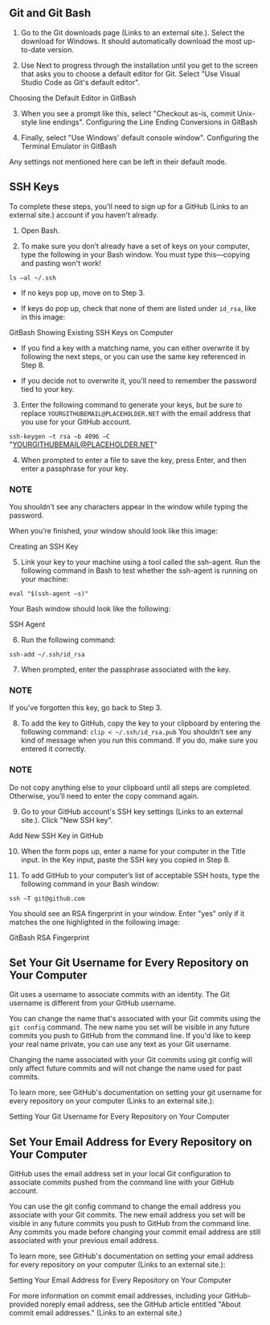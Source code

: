 ## Git and Git Bash

1. Go to the Git downloads page (Links to an external site.). Select the download for Windows. It should automatically download the most up-to-date version.

2. Use Next to progress through the installation until you get to the screen that asks you to choose a default editor for Git. Select "Use Visual Studio Code as Git's default editor".

Choosing the Default Editor in GitBash

3. When you see a prompt like this, select "Checkout as-is, commit Unix-style line endings".
   Configuring the Line Ending Conversions in GitBash

4. Finally, select "Use Windows' default console window".
   Configuring the Terminal Emulator in GitBash

Any settings not mentioned here can be left in their default mode.

## SSH Keys

To complete these steps, you'll need to sign up for a GitHub (Links to an external site.) account if you haven't already.

1.  Open Bash.

2.  To make sure you don’t already have a set of keys on your computer, type the following in your Bash window. You must type this—copying and pasting won't work!

`ls –al ~/.ssh`

- If no keys pop up, move on to Step 3.

- If keys do pop up, check that none of them are listed under `id_rsa`, like in this image:

GitBash Showing Existing SSH Keys on Computer

- If you find a key with a matching name, you can either overwrite it by following the next steps, or you can use the same key referenced in Step 8.

- If you decide not to overwrite it, you'll need to remember the password tied to your key.

3. Enter the following command to generate your keys, but be sure to replace `YOURGITHUBEMAIL@PLACEHOLDER.NET` with the email address that you use for your GitHub account.

`ssh-keygen –t rsa –b 4096 –C ` "YOURGITHUBEMAIL@PLACEHOLDER.NET"

4. When prompted to enter a file to save the key, press Enter, and then enter a passphrase for your key.

### NOTE

You shouldn’t see any characters appear in the window while typing the password.

When you’re finished, your window should look like this image:

Creating an SSH Key

5. Link your key to your machine using a tool called the ssh-agent. Run the following command in Bash to test whether the ssh-agent is running on your machine:

`eval "$(ssh-agent –s)"`

Your Bash window should look like the following:

SSH Agent

6. Run the following command:

`ssh-add ~/.ssh/id_rsa`

7. When prompted, enter the passphrase associated with the key.

### NOTE

If you’ve forgotten this key, go back to Step 3.

8. To add the key to GitHub, copy the key to your clipboard by entering the following command:
   `clip < ~/.ssh/id_rsa.pub`
   You shouldn’t see any kind of message when you run this command. If you do, make sure you entered it correctly.

### NOTE

Do not copy anything else to your clipboard until all steps are completed. Otherwise, you’ll need to enter the copy command again.

9. Go to your GitHub account's SSH key settings (Links to an external site.). Click "New SSH key".

Add New SSH Key in GitHub

10. When the form pops up, enter a name for your computer in the Title input. In the Key input, paste the SSH key you copied in Step 8.

11. To add GitHub to your computer’s list of acceptable SSH hosts, type the following command in your Bash window:

`ssh –T git@github.com`

You should see an RSA fingerprint in your window. Enter "yes" only if it matches the one highlighted in the following image:

GitBash RSA Fingerprint

## Set Your Git Username for Every Repository on Your Computer

Git uses a username to associate commits with an identity. The Git username is different from your GitHub username.

You can change the name that's associated with your Git commits using the `git config` command. The new name you set will be visible in any future commits you push to GitHub from the command line. If you'd like to keep your real name private, you can use any text as your Git username.

Changing the name associated with your Git commits using git config will only affect future commits and will not change the name used for past commits.

To learn more, see GitHub's documentation on setting your git username for every repository on your computer (Links to an external site.):

Setting Your Git Username for Every Repository on Your Computer

## Set Your Email Address for Every Repository on Your Computer

GitHub uses the email address set in your local Git configuration to associate commits pushed from the command line with your GitHub account.

You can use the git config command to change the email address you associate with your Git commits. The new email address you set will be visible in any future commits you push to GitHub from the command line. Any commits you made before changing your commit email address are still associated with your previous email address.

To learn more, see GitHub's documentation on setting your email address for every repository on your computer (Links to an external site.):

Setting Your Email Address for Every Repository on Your Computer

For more information on commit email addresses, including your GitHub-provided noreply email address, see the GitHub article entitled "About commit email addresses." (Links to an external site.)
